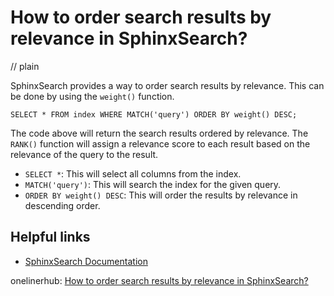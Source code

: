 # How to order search results by relevance in SphinxSearch?
// plain

SphinxSearch provides a way to order search results by relevance. This can be done by using the `weight()` function.

```
SELECT * FROM index WHERE MATCH('query') ORDER BY weight() DESC;
```

The code above will return the search results ordered by relevance. The `RANK()` function will assign a relevance score to each result based on the relevance of the query to the result.

- `SELECT *`: This will select all columns from the index.
- `MATCH('query')`: This will search the index for the given query.
- `ORDER BY weight() DESC`: This will order the results by relevance in descending order.

## Helpful links
- [SphinxSearch Documentation](http://sphinxsearch.com/docs/current.html)

onelinerhub: [How to order search results by relevance in SphinxSearch?
](https://onelinerhub.com/sphinx-search/how-to-order-search-results-by-relevance-in-sphinxsearch)
